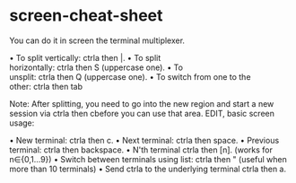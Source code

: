 # screen-cheat-sheet

You can do it in screen the terminal multiplexer.

• To split vertically: ctrla then |.
• To split horizontally: ctrla then S (uppercase one).
• To unsplit: ctrla then Q (uppercase one).
• To switch from one to the other: ctrla then tab

Note: After splitting, you need to go into the new region and start a new session via ctrla then cbefore you can use that area.
EDIT, basic screen usage:

• New terminal: ctrla then c.
• Next terminal: ctrla then space.
• Previous terminal: ctrla then backspace.
• N'th terminal ctrla then [n]. (works for n∈{0,1…9})
• Switch between terminals using list: ctrla then " (useful when more than 10 terminals)
• Send ctrla to the underlying terminal ctrla then a.
